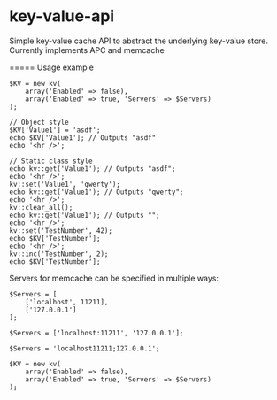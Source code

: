 key-value-api
=============

Simple key-value cache API to abstract the underlying key-value store. Currently implements APC and memcache

===== Usage example

    $KV = new kv(
    	array('Enabled' => false),
		array('Enabled' => true, 'Servers' => $Servers)
    );

    // Object style
    $KV['Value1'] = 'asdf';
    echo $KV['Value1']; // Outputs "asdf"
    echo '<hr />';

    // Static class style
    echo kv::get('Value1'); // Outputs "asdf";
    echo '<hr />';
    kv::set('Value1', 'qwerty');
    echo kv::get('Value1'); // Outputs "qwerty";
    echo '<hr />';
    kv::clear_all();
    echo kv::get('Value1'); // Outputs "";
    echo '<hr />';
    kv::set('TestNumber', 42);
    echo $KV['TestNumber'];
    echo '<hr />';
    kv::inc('TestNumber', 2);
    echo $KV['TestNumber'];

Servers for memcache can be specified in multiple ways:

    $Servers = [
        ['localhost', 11211],
        ['127.0.0.1']
    ];

    $Servers = ['localhost:11211', '127.0.0.1'];

    $Servers = 'localhost11211;127.0.0.1';

    $KV = new kv(
    	array('Enabled' => false),
		array('Enabled' => true, 'Servers' => $Servers)
    );
